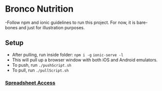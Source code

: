 # Bronco Nutrition
-Follow npm and ionic guidelines to run this project. For now, it is bare-bones and just for illustration purposes.

## Setup
- After pulling, run inside folder:
`npm i -g`
`ionic-serve -l`
- This will pull up a browser window with both iOS and Android emulators.
- To push, run
  `./pushScript.sh`
- To pull, run
  `./pullScript.sh`

### [Spreadsheet Access](https://docs.google.com/spreadsheets/d/1Mq1VMv3s3y7RVxYli8dbiSiJllthyyfrsqME3C-3eAw/edit?usp=sharing)
